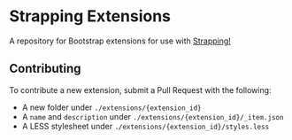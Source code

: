# Strapping Extensions
A repository for Bootstrap extensions for use with [Strapping!](bbrennan.info/strapping)

## Contributing
To contribute a new extension, submit a Pull Request with the following:
* A new folder under `./extensions/{extension_id}`
* A `name` and `description` under `./extensions/{extension_id}/_item.json`
* A LESS stylesheet under `./extensions/{extension_id}/styles.less`
